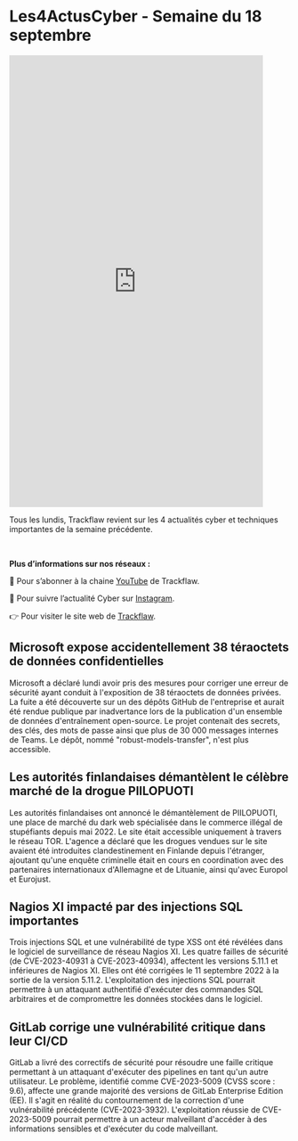# Les4ActusCyber - Semaine du 18 septembre

    
<div class="flex-container">
   <div class="flex-items">
   <iframe width="456" height="811" src="https://www.youtube.com/embed/xnzoYh04jMo" title="#Les4ActusCyber - Semaine du 18 septembre" frameborder="0" allow="accelerometer; autoplay; clipboard-write; encrypted-media; gyroscope; picture-in-picture; web-share" allowfullscreen></iframe>
   </div>

   <div class="flex-items">
      <p>Tous les lundis, Trackflaw revient sur les 4 actualités cyber et techniques importantes de la semaine précédente.</p>
      <br>
      <p><strong>Plus d’informations sur nos réseaux :</strong></p>
      <p>🔴 Pour s’abonner à la chaine <a href="https://www.youtube.com/@trackflaw" target="_blank" rel="noopener noreffer ">YouTube</a> de Trackflaw.</p>
      <p>📸 Pour suivre l’actualité Cyber sur <a href="https://www.instagram.com/trackflaw/" target="_blank" rel="noopener noreffer ">Instagram</a>.</p>
      <p>👉 Pour visiter le site web de <a href="https://trackflaw.com" target="_blank" rel="noopener noreffer ">Trackflaw</a>.</p>
   </div>
</div>
    
## Microsoft expose accidentellement 38 téraoctets de données confidentielles

Microsoft a déclaré lundi avoir pris des mesures pour corriger une erreur de sécurité ayant conduit à l'exposition de 38 téraoctets de données privées.
La fuite a été découverte sur un des dépôts GitHub de l'entreprise et aurait été rendue publique par inadvertance lors de la publication d'un ensemble de données d'entraînement open-source. Le projet contenait des secrets, des clés, des mots de passe ainsi que plus de 30 000 messages internes de Teams.
Le dépôt, nommé "robust-models-transfer", n'est plus accessible.


## Les autorités finlandaises démantèlent le célèbre marché de la drogue PIILOPUOTI

Les autorités finlandaises ont annoncé le démantèlement de PIILOPUOTI, une place de marché du dark web spécialisée dans le commerce illégal de stupéfiants depuis mai 2022. Le site était accessible uniquement à travers le réseau TOR.
L'agence a déclaré que les drogues vendues sur le site avaient été introduites clandestinement en Finlande depuis l'étranger, ajoutant qu'une enquête criminelle était en cours en coordination avec des partenaires internationaux d'Allemagne et de Lituanie, ainsi qu'avec Europol et Eurojust.


## Nagios XI impacté par des injections SQL importantes

Trois injections SQL et une vulnérabilité de type XSS ont été révélées dans le logiciel de surveillance de réseau Nagios XI.
Les quatre failles de sécurité (de CVE-2023-40931 à CVE-2023-40934), affectent les versions 5.11.1 et inférieures de Nagios XI. Elles ont été corrigées le 11 septembre 2022 à la sortie de la version 5.11.2.
L'exploitation des injections SQL pourrait permettre à un attaquant authentifié d'exécuter des commandes SQL arbitraires et de compromettre les données stockées dans le logiciel.


## GitLab corrige une vulnérabilité critique dans leur CI/CD

GitLab a livré des correctifs de sécurité pour résoudre une faille critique permettant à un attaquant d'exécuter des pipelines en tant qu'un autre utilisateur.
Le problème, identifié comme CVE-2023-5009 (CVSS score : 9.6), affecte une grande majorité des versions de GitLab Enterprise Edition (EE). Il s'agit en réalité du contournement de la correction d'une vulnérabilité précédente (CVE-2023-3932).
L'exploitation réussie de CVE-2023-5009 pourrait permettre à un acteur malveillant d'accéder à des informations sensibles et d'exécuter du code malveillant.


